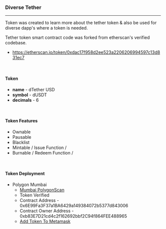 ### Diverse Tether
---
  Token was created to learn more about the tether token & 
also be used for diverse dapp's where a token is needed.

Tether token smart contract code was forked from etherscan's verified codebase.
 - https://etherscan.io/token/0xdac17f958d2ee523a2206206994597c13d831ec7

<br/>

#### Token
 - **name** - dTether USD
 - **symbol** - dUSDT
 - **decimals** - 6
<br/>

#### Token Features
 - Ownable
 - Pausable
 - Blacklist
 - Mintable / Issue Function /
 - Burnable / Redeem Function /
<br/>

#### Token Deployment 
 - Polygon Mumbai
   - [Mumbai PolygonScan](https://mumbai.polygonscan.com/address/0x6E99Fa3F37a1BA6429a149384072b5377d843006#code)
   - Token Verified
   - Contract Address - 0x6E99Fa3F37a1BA6429a149384072b5377d843006
   - Contract Owner Address - 0xb83E7D21cd4c2f162692bbf2C94f864FEE488965
   - <a target="_blank" href="https://metamask.dsolutions.mn/add-token?name=dTether USD&symbol=dUSDT&decimals=18&address=0x6E99Fa3F37a1BA6429a149384072b5377d843006&imgUrl=https://encrypted-tbn0.gstatic.com/images?q=tbn:ANd9GcTFfZAu_tCWAi3Hy3H3ac-R5t9-hIherdacCXzBR4WS_jDhvH1UOnDhMqHSOBGoWLJzbDE&usqp=CAU">Add Token To Metamask</a>
 

